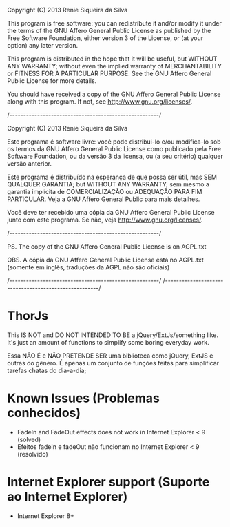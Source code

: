 Copyright (C) 2013  Renie Siqueira da Silva

This program is free software: you can redistribute it and/or modify
it under the terms of the GNU Affero General Public License as
published by the Free Software Foundation, either version 3 of the
License, or (at your option) any later version.

This program is distributed in the hope that it will be useful,
but WITHOUT ANY WARRANTY; without even the implied warranty of
MERCHANTABILITY or FITNESS FOR A PARTICULAR PURPOSE.  See the
GNU Affero General Public License for more details.

You should have received a copy of the GNU Affero General Public License
along with this program.  If not, see <http://www.gnu.org/licenses/>.

/------------------------------------------------------/

Copyright (C) 2013  Renie Siqueira da Silva

Este programa é software livre: você pode distribui-lo e/ou modifica-lo
sob os termos da GNU Affero General Public License como 
publicado pela Free Software Foundation,  ou da versão 3 da
licensa, ou (a seu critério) qualquer versão anterior.

Este programa é distribuído na esperança de que possa ser útil,
mas SEM QUALQUER GARANTIA; 
but WITHOUT ANY WARRANTY; sem mesmo a garantia implícita de
COMERCIALIZAÇÃO ou ADEQUAÇÃO PARA FIM PARTICULAR. Veja a
GNU Affero General Public para mais detalhes.

Você deve ter recebido uma cópia da GNU Affero General Public License
junto com este programa.  Se não, veja <http://www.gnu.org/licenses/>.

/------------------------------------------------------/

PS. The copy of the GNU Affero General Public License is on AGPL.txt

OBS. A cópia da GNU Affero General Public License está no AGPL.txt 
(somente em inglês, traduções da AGPL não são oficiais)

/------------------------------------------------------/
/------------------------------------------------------/

ThorJs
======

This IS NOT and DO NOT INTENDED TO BE a jQuery/ExtJs/something like. 
It's just an amount of functions to simplify some boring everyday work.

Essa NÃO É e NÂO PRETENDE SER uma biblioteca como jQuery, ExtJS e outras do gênero.
É apenas um conjunto de funções feitas para simplificar tarefas chatas do dia-a-dia;



Known Issues (Problemas conhecidos)
======

 - FadeIn and FadeOut effects does not work in Internet Explorer < 9 (solved)
 - Efeitos fadeIn e fadeOut não funcionam no Internet Explorer < 9 (resolvido)



Internet Explorer support (Suporte ao Internet Explorer)
======
 - Internet Explorer 8+